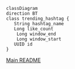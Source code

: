 ```mermaid
classDiagram
direction BT
class trending_hashtag {
   String hashtag_name
   Long like_count
    Long window_end
    Long window_start
   UUID id
}
```
[Main README](../../README.md)